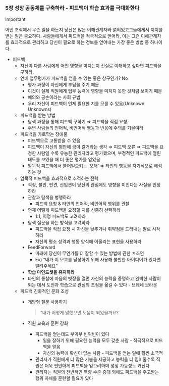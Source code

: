 ### 5장 성장 공동체를 구축하라 - 피드백이 학습 효과를 극대화한다

> [!important]  
> 어떤 조직에서 무슨 일을 하든지 당신은 많은 이해관계자와 얽혀있고그들에게서 지지를 받는 일은 중요하다. 사람들에게서 피드백을 적극적으로 얻어라, 이는 그런 이해관계자를 효과적으로 관리하고 당신이 필요로 하는 정보를 얻어내는 가장 좋은 방법 중 하나이다.  

- 피드백
    - 자신이 다른 사람에게 어떤 영향을 미치는지 진실로 이해하고 싶다면 피드백을 구하라.
    - 연례 업무평가가 피드백을 얻을 수 있는 좋은 창구인가? No
        - 평가 과정이 자신에게 부담을 주기 때문
        - 이것이 실제 직원에게 업무 능력에 영향을 미치지 못한 것처럼 보이기 때문
        - 예의와 공손이라는 사회 규범
        - 우리 자신이 피드백이 언제 필요한 지를 모를 수 있음(Unknown Unknowns)
    - 피드백을 받는 방법
        - 탐색 과정을 통해 피드백 구하기 ⇒ 피드백을 직접 요청
        - 주변 사람들의 언어적, 비언어적 행동과 반응에 주의를 기울여라
    - 피드백을 가로막는 장애물
        - 피드백으로 고통받을 수 있음
        - 피드백이 자신의 평판에 금이 갈거라는 생각 ⇒ 피드백 오류 ⇒ 피드백을 요청한 사람일 수록 유능한 관리자라고 평가했으며, 부정적인 피드백에 열린 태도를 보였을 때 더 좋은 평가를 얻었음
        - 암묵적 피드백에서 불어일으키는 ‘오해’ ⇒ 타인의 행동을 자기식으로 해석하는 것
    - 암묵적 피드백을 효과적으로 추적하는 전략
        - 걱정, 불안, 편견, 선입견이 당신의 관점에도 영향을 미친다는 사실을 인정하라
        - 관찰과 탐색을 병행하라
            - 피드백 요청 & 타인의 언어적, 비언어적 행위를 관찰
        - 언제 어떻게 피드백을 요청할 지를 신중히 선택하라
            - 1:1, 익명 피드백도 고려하라
        - 탐색 질문을 하는 방식을 고려하라
            - 피드백을 직접 요청 시 자신을 낮추거나 취약점을 드러내는 말로 시작하라
            - 자신의 평소 성격과 행동 양식에 어울리는 표현을 사용하라
        - FeedForward
            - 미래에 당신이 무언가를 더 잘할 수 있는 방법에 관한 ㅈ조언
            - Ex) “내가 이 모교를 달성하기 위해 사용해 볼만한 아이디어가 있다면 알려주세요“
        - **학습 마인드셋을 유지하라**
        - 타인의 통찰에 마음의 빗장을 열면 자신의 능력을 증명하고 완벽한 사람이 되는 데서 도전과 학습으로 관심의 초점을 옮길 수 있다 - 브레네 브라운
    - 피드백 친화적인 문화 조성
        - 개방형 질문 사용하기
            
            > ”내가 어떻게 말했으면 도움이 되었을까요?
            
        - 직원 교육과 훈련 강화
            - 피드백을 얻는데도 부익부 빈익빈이 있다
                - 일을 잘하기 위해 필요한 능력을 모두 갖춘 사람 - 적극적으로 피드백을 얻음
                - 자신의 능력에 확신이 없는 사람 - 피드백을 얻는 일에 훨씬 소극적
            - 관리자가 직원에게 더 많은 기술을 제공하고 능력을 더 믿어줄수록 직원은 더욱 편안하게 피드백을 얻으려하며 성장 가능성도 커진다
            - 관리자는 직원의 전반적인 역량 수준 증대 외에도 피드백을 주고받는 행위 자체를 훈련할 필요가 있다
